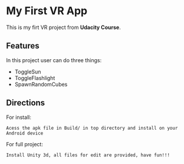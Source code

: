 
# My First VR App

This is my firt VR project from **Udacity Course**.

## Features

In this project user can do three things:
* ToggleSun
* ToggleFlashlight
* SpawnRandomCubes


## Directions

For install:
```
Acess the apk file in Build/ in top directory and install on your Android device
```

For full project:
```
Install Unity 3d, all files for edit are provided, have fun!!!
```